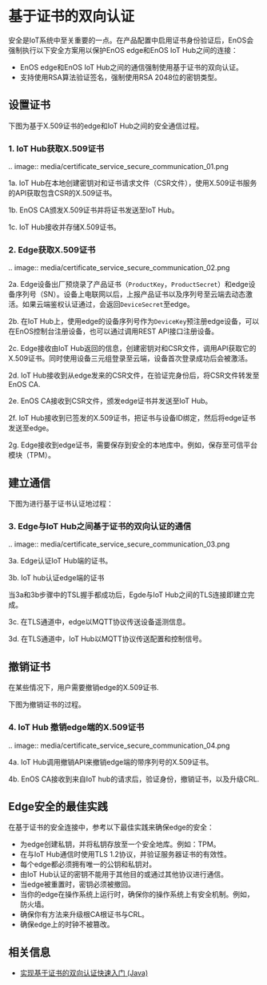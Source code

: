 # 基于证书的双向认证

安全是IoT系统中至关重要的一点。在产品配置中启用证书身份验证后，EnOS会强制执行以下安全方案用以保护EnOS edge和EnOS IoT Hub之间的连接：

 - EnOS edge和EnOS IoT Hub之间的通信强制使用基于证书的双向认证。
 - 支持使用RSA算法验证签名，强制使用RSA 2048位的密钥类型。

## 设置证书<setup>

下图为基于X.509证书的edge和IoT Hub之间的安全通信过程。   

### 1. IoT Hub获取X.509证书<iothubCertificate>

.. image:: media/certificate_service_secure_communication_01.png
   

1a. IoT Hub在本地创建密钥对和证书请求文件（CSR文件），使用X.509证书服务的API获取包含CSR的X.509证书。

1b. EnOS CA颁发X.509证书并将证书发送至IoT Hub。

1c. IoT Hub接收并存储X.509证书。

### 2. Edge获取X.509证书<edgeCertificate>

.. image:: media/certificate_service_secure_communication_02.png
   

2a. Edge设备出厂预烧录了产品证书（`ProductKey`，`ProductSecret`）和edge设备序列号（SN）。设备上电联网以后，上报产品证书以及序列号至云端去动态激活。如果云端鉴权认证通过，会返回`DeviceSecret`至edge。

2b. 在IoT Hub上，使用edge的设备序列号作为`DeviceKey`预注册edge设备，可以在EnOS控制台注册设备，也可以通过调用REST API接口注册设备。

2c. Edge接收由IoT Hub返回的信息，创建密钥对和CSR文件，调用API获取它的X.509证书。同时使用设备三元组登录至云端，设备首次登录成功后会被激活。

2d. IoT Hub接收到从edge发来的CSR文件，在验证完身份后，将CSR文件转发至EnOS CA.

2e. EnOS CA接收到CSR文件，颁发edge证书并发送至IoT Hub。

2f. IoT Hub接收到已签发的X.509证书，把证书与设备ID绑定，然后将edge证书发送至edge。

2g. Edge接收到edge证书，需要保存到安全的本地库中。例如，保存至可信平台模块（TPM）。


## 建立通信<communication>

下图为进行基于证书认证地过程：

### 3. Edge与IoT Hub之间基于证书的双向认证的通信<edgecommunication>

.. image:: media/certificate_service_secure_communication_03.png
   

3a. Edge认证IoT Hub端的证书。

3b. IoT hub认证edge端的证书

当3a和3b步骤中的TSL握手都成功后，Egde与IoT Hub之间的TLS连接即建立完成。

3c. 在TLS通道中，edge以MQTT协议传送设备遥测信息。

3d. 在TLS通道中，IoT Hub以MQTT协议传送配置和控制信号。

## 撤销证书<revocation>

在某些情况下，用户需要撤销edge的X.509证书.

下图为撤销证书的过程。

### 4. IoT Hub 撤销edge端的X.509证书<revokecertificate>

.. image:: media/certificate_service_secure_communication_04.png
   

4a. IoT Hub调用撤销API来撤销edge端的带序列号的X.509证书。

4b. EnOS CA接收到来自IoT hub的请求后，验证身份，撤销证书，以及升级CRL.

## Edge安全的最佳实践<bestpractices>

在基于证书的安全连接中，参考以下最佳实践来确保edge的安全：

- 为edge创建私钥，并将私钥存放至一个安全地库。例如：TPM。
- 在与IoT Hub通信时使用TLS 1.2协议，并验证服务器证书的有效性。
- 每个edge都必须拥有唯一的公钥和私钥对。
- 由IoT Hub认证的密钥不能用于其他目的或通过其他协议进行通信。
- 当edge被重置时，密钥必须被撤回。
- 当你的edge在操作系统上运行时，确保你的操作系统上有安全机制。例如，防火墙。
- 确保你有方法来升级根CA根证书与CRL。
- 确保edge上的时钟不被篡改。

## 相关信息<relatedinformation>

- [实现基于证书的双向认证快速入门 (Java)](gettingstarted_java_ssl_connection)
